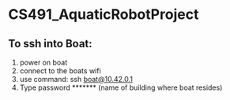 # CS491_AquaticRobotProject

To ssh into Boat:
----------------- 
1. power on boat
2. connect to the boats wifi 
3. use command: ssh boat@10.42.0.1
4. Type password ******* (name of building where boat resides) 

